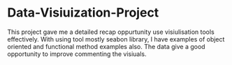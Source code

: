 # Data-Visiuization-Project
This project gave me a detailed recap oppurtunity use visiulisation tools effectively. 
With using tool mostly seabon library, I have examples of object oriented and functional method examples also.
The data give a good opportunity to improve  commenting the visiuals.
